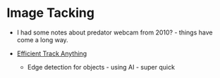 Image Tacking
=============

* I had some notes about predator webcam from 2010? - things have come a long way.

* [Efficient Track Anything](https://yformer.github.io/efficient-track-anything/)
    * Edge detection for objects - using AI - super quick